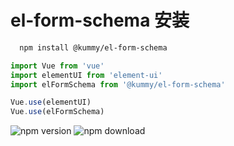 
# el-form-schema 安装

```bash
  npm install @kummy/el-form-schema
```

```js
import Vue from 'vue'
import elementUI from 'element-ui'
import elFormSchema from '@kummy/el-form-schema'

Vue.use(elementUI)
Vue.use(elFormSchema)
```

<img src="https://img.shields.io/npm/v/@kummy/el-form-schema.svg?style=flat-square" alt="npm version" />
<img src="https://img.shields.io/npm/dt/@kummy/el-form-schema.svg?style=flat-square" alt="npm download" />
